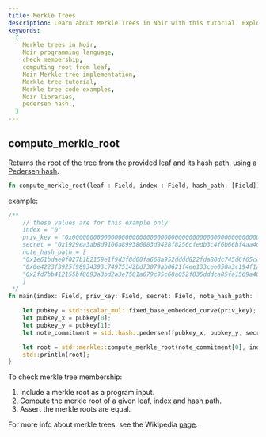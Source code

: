 ```yaml
---
title: Merkle Trees
description: Learn about Merkle Trees in Noir with this tutorial. Explore the basics of computing a merkle root using a proof, with examples.
keywords:
  [
    Merkle trees in Noir,
    Noir programming language,
    check membership,
    computing root from leaf,
    Noir Merkle tree implementation,
    Merkle tree tutorial,
    Merkle tree code examples,
    Noir libraries,
    pedersen hash.,
  ]
---
```


## compute_merkle_root

Returns the root of the tree from the provided leaf and its hash path, using a [Pedersen hash](@site/docs/explanations/01_standard_library/00_cryptographic_primitives/00_hashes.mdx#pedersen_hash).

```rust
fn compute_merkle_root(leaf : Field, index : Field, hash_path: [Field]) -> Field
```

example:

```rust
/**
    // these values are for this example only
    index = "0"
    priv_key = "0x000000000000000000000000000000000000000000000000000000616c696365"
    secret = "0x1929ea3ab8d9106a899386883d9428f8256cfedb3c4f6b66bf4aa4d28a79988f"
    note_hash_path = [
    "0x1e61bdae0f027b1b2159e1f9d3f8d00fa668a952dddd822fda80dc745d6f65cc",
    "0x0e4223f3925f98934393c74975142bd73079ab0621f4ee133cee050a3c194f1a",
    "0x2fd7bb412155bf8693a3bd2a3e7581a679c95c68a052f835dddca85fa1569a40"
    ]
 */
fn main(index: Field, priv_key: Field, secret: Field, note_hash_path: [Field; 3]) {

    let pubkey = std::scalar_mul::fixed_base_embedded_curve(priv_key);
    let pubkey_x = pubkey[0];
    let pubkey_y = pubkey[1];
    let note_commitment = std::hash::pedersen([pubkey_x, pubkey_y, secret]);

    let root = std::merkle::compute_merkle_root(note_commitment[0], index, note_hash_path);
    std::println(root);
}
```

To check merkle tree membership:

1. Include a merkle root as a program input.
2. Compute the merkle root of a given leaf, index and hash path.
3. Assert the merkle roots are equal.

For more info about merkle trees, see the Wikipedia [page](https://en.wikipedia.org/wiki/Merkle_tree).
